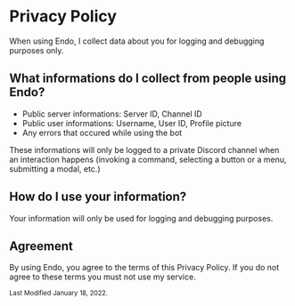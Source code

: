 # Privacy Policy

When using Endo, I collect data about you for logging and debugging purposes only.

## What informations do I collect from people using Endo?

- Public server informations: Server ID, Channel ID
- Public user informations: Username, User ID, Profile picture
- Any errors that occured while using the bot

These informations will only be logged to a private Discord channel when an interaction happens (invoking a command, selecting a button or a menu, submitting a modal, etc.)

## How do I use your information?

Your information will only be used for logging and debugging purposes.

## Agreement

By using Endo, you agree to the terms of this Privacy Policy. If you do not agree to these terms you must not use my service.

<sup>Last Modified January 18, 2022.</sup>
